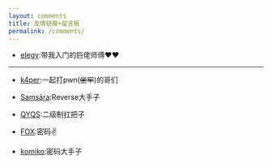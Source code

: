 ```yaml
---
layout: comments
title: 友情链接+留言板
permalink: /comments/
---
```






- [elegy](https://yuan0x1elegy.love/):带我入门的巨佬师傅♥♥



----

- [k4per](http://8.129.16.251/):一起打pwn(~~坐牢~~)的哥们


- [Samsāra](https://samsara-lo.github.io/):Reverse大手子


- [QYQS](https://qyqs1.github.io/):二级制扛把子


- [FOX](https://rockfox0.github.io/):密码✌

- [komiko](https://notion-next-yeye.vercel.app/):密码大手子




